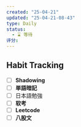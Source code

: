 ```yaml
---
created: "25-04-21"
updated: "25-04-21-08-43"
type: Daily
status:
  - ⌛️ 等待
评分:
---
```

## Habit Tracking
- [ ] **Shadowing**
- [ ] **単語暗記**
- [ ] 日本語勉強
- [ ]  **软考**
- [ ] **Leetcode**
- [ ] **八股文**